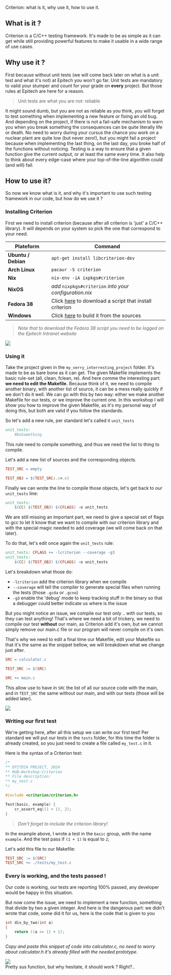 Criterion: what is it, why use it, how to use it.

## What is it ?

Criterion is a C/C++ testing framework. It's made to be as simple as it can get while still providing powerful features to make it usable in a wide range of use cases.

## Why use it ?

First because without unit tests (we will come back later on what is a unit test and what it's not) at Epitech you won't go far. Unit tests are mandatory to valid your stumper and count for your grade on **every** project.
But those rules at Epitech are here for a reason.

> Unit tests are what you are not: reliable

It might sound dumb, but you are not as reliable as you think, you will forget to test something when implementing a new feature or fixing an old bug. And depending on the project, if there is not a fail-safe mechanism to warn you when you break something the consequences can be quite literally life or death.
No need to worry during your cursus the chance you work on a nuclear plant are quite low (but never zero!), but you might fail a project because when implementing the last thing, on the last day, you broke half of the functions without noticing.
Testing is a way to ensure that a given function give the current output, or at least the same every time. It also help to think about every edge-case where your top-of-the-line algorithm could (and will) fail.

## How to use it?

So now we know what is it, and why it's important to use such testing framework in our code, but how do we use it ?

### Installing Criterion

First we need to install criterion (because after all criterion is 'just' a C/C++ library).
It will depends on your system so pick the one that correspond to your need.

| Plateform | Command |
| ---- | ---- |
| **Ubuntu / Debian** | `apt-get install libcriterion-dev` |
| **Arch Linux** | `pacaur -S criterion` |
| **Nix** | `nix-env -iA ixpkgs#criterion` |
| **NixOS** | *add* `nixpkgs#criterion` *into your configuration.nix* |
| **Fedora 38** | Click [here](https://intra.epitech.eu/file/Public/technical-documentations/C/install_criterion.sh) to download a script that install criterion |
| **Windows** | Click [here](https://github.com/Snaipe/Criterion) to build it from the sources |
> *Note that to download the Fedora 38 script you need to be logged on the Epitech Intranet website*

![](./doc/pkg_meme.png)

### Using it

Take the project given in the `my_verry_interresting_project` folder. It's made to be as bare bone as it can get. The given Makefile implements the basic rule-set (all, clean, fclean, re). And here comme the interesting part: **we need to edit the Makefile.**
Because think of it, we need to compile another binary, with another list of source, it can be a mess really quickly if we don't do it well.
We can go with this by two way: either we make another Makefile for our tests, or we improve the current one. In this workshop I will show you how to improve the given Makefile, as it's my personal way of doing this, but both are valid if you follow the standards.

So let's add a new rule, per standard let's called it `unit_tests`
```Makefile
unit_tests:
	#DoSomething
```

This rule need to compile something, and thus we need the list to thing to compile.

Let's add a new list of sources and the corresponding objects.
```Makefile
TEST_SRC = empty

TEST_OBJ = $(TEST_SRC:.c=.o)
```

Finally we can wrote the line to compile those objects, let's get back to our `unit_tests` line:
```Makefile
unit_tests:
	$(CC) $(TEST_OBJ) $(CFLAGS) -o unit_tests
```

We are still missing an important part, we need to give a special set of flags to gcc to let it know that we want to compile with our criterion library and with the special magic needed to add coverage (we will come back on that later).

To do that, let's edit once again the `unit_tests` rule:
```Makefile
unit_tests: CFLAGS += -lcriterion --coverage -g3
unit_tests:
	$(CC) $(TEST_OBJ) $(CFLAGS) -o unit_tests
```

Let's breakdown what those do:
* `-lcriterion` add the criterion library when we compile
* `--coverage` will tell the compiler to generate special files when running the tests (those `.gcda` or `.gcno`)
* `-g3` enable the 'debug' mode to keep tracking stuff in the binary so that a debugger could better indicate us where is the issue

But you might notice an issue, we compile our test only .. with our tests, so they can test anything! That's where we need a bit of trickery, we need to compile our test **without** our main, as Criterion add it's own, but we cannot simply remove our main.c file or our program will never compile on it's own.

That's why we need to edit a final time our Makefile, edit your Makefile so that it's the same as the snippet bellow, we will breakdown what we change just after.
```Makefile
SRC = calculator.c

TEST_SRC := $(SRC)

SRC += main.c
```
This allow use to have in `SRC` the list of all our source code with the main, and in `TEST_SRC` the same without our main, and with our tests (those will be added later).

![](./doc/compile_meme.jpg)

### Writing our first test

We're getting here, after all this setup we can write our first test!
Per standard we will put our tests in the `tests` folder, for this time the folder is already created, so you just need to create a file called `my_test.c` in it.

Here is the syntax of a Criterion test:
```c
/*
** EPITECH PROJECT, 2024
** HUB-Workshop-Criterion
** File description:
** my_test.c
*/

#include <criterion/criterion.h>

Test(basic, example) {
    cr_assert_eq((1 + 1), 2);
}
```

> *Don't forget to include the criterion library!*

In the example above, I wrote a test in the `basic` group, with the name `example`.
And the test pass if `(1 + 1)` is equal to `2`;

Let's add this file to our Makefile:
```Makefile
TEST_SRC := $(SRC)
TEST_SRC += ./tests/my_test.c
```



### Every is working, and the tests passed !

Our code is working, our tests are reporting 100% passed, any developer would be happy in this situation.

But now come the issue, we need to implement a new function, something that divide by two a given integer. And here is the dangerous part: we didn't wrote that code, some did it for us, here is the code that is given to you
```c
int div_by_two(int a)
{
	return ((a >> 1) + 1);
}
```
*Copy and paste this snippet of code into calculator.c, no need to worry about calculator.h it's already filled with the needed prototype.*

![](./doc/confused_cat.png)
<br>
Pretty sus function, but why hesitate, it should work ? Right?..
